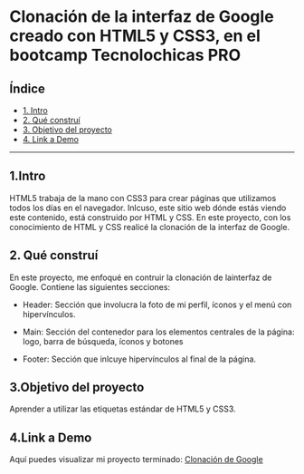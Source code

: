# Clonación de la interfaz de Google creado con HTML5 y CSS3, en el bootcamp Tecnolochicas PRO

## **Índice**

* [1. Intro](https://github.com/IvannaValezka/Clonaci-ngoogle/new/main?readme=1#1intro)
* [2. Qué construí](https://github.com/IvannaValezka/Clonaci-ngoogle/new/main?readme=1#2-qu%C3%A9-constru%C3%AD)
* [3. Objetivo del proyecto](https://github.com/IvannaValezka/Clonaci-ngoogle/new/main?readme=1#3objetivo-del-proyecto)
* [4. Link a Demo](https://github.com/IvannaValezka/Clonaci-ngoogle/new/main?readme=1#4link-a-demo)


****

## 1.Intro
HTML5 trabaja de la mano con CSS3 para crear páginas que utilizamos todos los días en el navegador. Inlcuso, este sitio web dónde estás viendo este contenido, está construido por HTML y CSS.
En este proyecto, con los conocimiento de HTML y CSS realicé la clonación de la interfaz de Google.

## 2. Qué construí
En este proyecto, me enfoqué en contruir la clonación de lainterfaz de Google. Contiene las siguientes secciones: 
* Header: Sección que involucra la foto de mi perfil, íconos y el menú con hipervínculos.

* Main: Sección del contenedor para los elementos centrales de la página: logo, barra de búsqueda, íconos y botones

* Footer: Sección que inlcuye hipervínculos al final de la página. 

## 3.Objetivo del proyecto
Aprender a utilizar las etiquetas estándar de HTML5 y CSS3.

## 4.Link a Demo
Aquí puedes visualizar mi proyecto terminado: [Clonación de Google](#)



